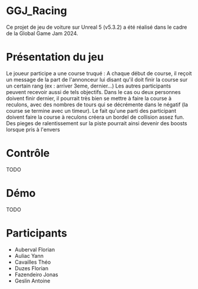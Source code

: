 # GGJ_Racing
Ce projet de jeu de voiture sur Unreal 5 (v5.3.2) a été réalisé dans le cadre de la Global Game Jam 2024.

# Présentation du jeu
Le joueur participe a une course truqué : 
A chaque début de course, il reçoit un message de la part de l'annonceur lui disant qu'il doit finir la course sur un certain rang (ex : arriver 3eme, dernier...)
Les autres participants peuvent recevoir aussi de tels objectifs. 
Dans le cas ou deux personnes doivent finir dernier, il pourrait très bien se mettre à faire la course à reculons, avec des nombres de tours qui se décrémente dans le négatif (la course se termine avec un timeur). 
Le fait qu'une parti des participant doivent faire la course à reculons créera un bordel de collision assez fun. 
Des pieges de ralentissement sur la piste pourrait ainsi devenir des boosts lorsque pris à l'envers

# Contrôle
TODO

# Démo
TODO

# Participants
- Auberval Florian
- Auliac Yann
- Cavailles Théo
- Duzes Florian
- Fazendeiro Jonas
- Geslin Antoine

